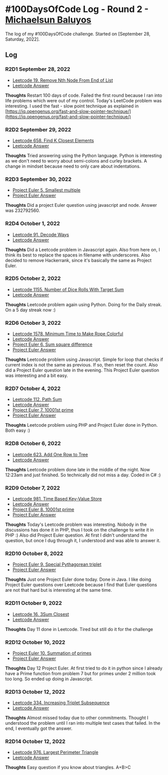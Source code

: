 # #100DaysOfCode Log - Round 2 - [Michaelsun Baluyos](https://www.MichaelBalyuos.com)

The log of my #100DaysOfCode challenge. Started on [September 28, Saturday, 2022].

## Log

### R2D1 September 28, 2022
- [Leetcode 19. Remove Nth Node From End of List](https://leetcode.com/problems/remove-nth-node-from-end-of-list/)
- [Leetcode Answer](Leetcode/19_Remove_Nth_Node_From_End_of_List.java)

**Thoughts** Restart 100 days of code. Failed the first round because I ran into life problems which were out of my control. Today's LeetCode problem was interesting. I used the fast - slow point technique as explained in [https://iq.opengenus.org/fast-and-slow-pointer-technique/](https://iq.opengenus.org/fast-and-slow-pointer-technique/)

### R2D2 September 29, 2022
- [Leetcode 658. Find K Closest Elements](https://leetcode.com/problems/find-k-closest-elements/)
- [Leetcode Answer](Leetcode/658_Find_K_Closest_Elements.py)

**Thoughts** Tried answering using the Python language. Python is interesting as we don't need to worry about semi-colons and curley brackets. A change in mindset because need to only care about indentations.

### R2D3 September 30, 2022
- [Project Euler 5. Smallest multiple](https://projecteuler.net/problem=5)
- [Project Euler Answer](Euler/5_Smallest_Multiple.js)

**Thoughts** Did a project Euler question using javascript and node. Answer was 232792560.

### R2D4 October 1, 2022
- [Leetcode 91. Decode Ways](https://leetcode.com/problems/decode-ways/)
- [Leetcode Answer](Leetcode/91_Decode_Ways.js)

**Thoughts** Did a Leetcode problem in Javascript again. Also from here on, I think its best to replace the spaces in filename with underscores. Also decided to remove Hackerrank, since it's basically the same as Project Euler.

### R2D5 October 2, 2022
- [Leetcode 1155. Number of Dice Rolls With Target Sum](https://leetcode.com/problems/number-of-dice-rolls-with-target-sum/)
- [Leetcode Answer](Leetcode/1155_Number_of_Dice_Rolls_With_Target_Sum.py)

**Thoughts** Leetcode problem again using Python. Doing for the Daily streak. On a 5 day streak now :)

### R2D6 October 3, 2022
- [Leetcode 1578. Minimum Time to Make Rope Colorful](https://leetcode.com/problems/minimum-time-to-make-rope-colorful/)
- [Leetcode Answer](Leetcode/1578_Minimum_Time_to_Make_Rope_Colorful.js)
- [Project Euler 6. Sum square difference](https://projecteuler.net/problem=6)
- [Project Euler Answer](Euler/6_Sum_square_difference.php)

**Thoughts** Leetcode problem using Javascript. Simple for loop that checks if current index is not the same as previous. If so, then reset the count. Also did a Project Euler question late in the evening. This Project Euler question was interesting and a bit easy.

### R2D7 October 4, 2022
- [Leetcode 112. Path Sum](https://leetcode.com/problems/path-sum/)
- [Leetcode Answer](Leetcode/112_Path_Sum.php)
- [Project Euler 7. 10001st prime](https://projecteuler.net/problem=7)
- [Project Euler Answer](Euler/7_10001st_prime.py)

**Thoughts** Leetcode problem using PHP and Project Euler done in Python. Both easy  :)

### R2D8 October 6, 2022
- [Leetcode 623. Add One Row to Tree](https://leetcode.com/problems/add-one-row-to-tree/)
- [Leetcode Answer](Leetcode/623_Add_One_Row_to_Tree.cs)

**Thoughts** Leetcode problem done late in the middle of the night. Now 12:23am and just finished. So technically did not miss a day. Coded in C# :)

### R2D9 October 7, 2022
- [Leetcode 981. Time Based Key-Value Store](https://leetcode.com/problems/time-based-key-value-store/)
- [Leetcode Answer](Leetcode/981_Time_Based_Key-Value_Store.php)
- [Project Euler 8. 10001st prime](https://projecteuler.net/problem=8)
- [Project Euler Answer](Euler/8_Largest_product_in_a_series.cs)

**Thoughts** Today's Leetcode problem was interesting. Nobody in the discussions has done it in PHP, thus I took on the challenge to write it in PHP :) Also did Project Euler question. At first I didn't understand the question, but once I dug through it, I understood and was able to answer it.

### R2D10 October 8, 2022
- [Project Euler 9. Special Pythagorean triplet](https://projecteuler.net/problem=9)
- [Project Euler Answer](Euler/8_Largest_product_in_a_series.cs)

**Thoughts** Just one Project Euler done today. Done in Java. I like doing Project Euler questions over Leetcode because I find that Euler questions are not that hard but is interesting at the same time.

### R2D11 October 9, 2022
- [Leetcode 16. 3Sum Closest](https://leetcode.com/problems/3sum-closest/)
- [Leetcode Answer](Leetcode/16_3Sum_Closest.py)

**Thoughts** Day 11 done in Leetcode. Tired but still do it for the challenge

### R2D12 October 10, 2022
- [Project Euler 10. Summation of primes](https://projecteuler.net/problem=10)
- [Project Euler Answer](Euler/10_Summation_of_primes.js)

**Thoughts** Day 12 Project Euler. At first tried to do it in python since I already have a Prime function from problem 7 but for primes under 2 million took too long. So ended up doing in Javascript. 

### R2D13 October 12, 2022
- [Leetcode 334. Increasing Triplet Subsequence](https://leetcode.com/problems/increasing-triplet-subsequence/)
- [Leetcode Answer](Leetcode/334_Increasing_Triplet_Subsequence.js)

**Thoughts** Almost missed today due to other commitments. Thought I understood the problem until I ran into multiple test cases that failed. In the end, I eventually got the answer.

### R2D14 October 12, 2022
- [Leetcode 976. Largest Perimeter Triangle](https://leetcode.com/problems/largest-perimeter-triangle/)
- [Leetcode Answer](Leetcode/976_Largest_Perimeter_Triangle.php)

**Thoughts** Easy question if you know about triangles. A+B>C